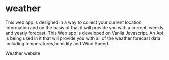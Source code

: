 # weather
This web app is designed in a way to collect your current location information and on the basis of that it will provide you with a current, weekly and yearly forecast. This
Web app is developed on Vanila Javascript. An Api is being used in it that will provide you with all of the weather forecast data including temperatures,humidity
and Wind Speed..

Weather website 

